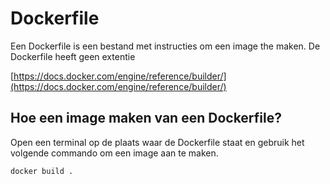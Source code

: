 # Dockerfile

Een Dockerfile is een bestand met instructies om een image the maken.
De Dockerfile heeft geen extentie

[https://docs.docker.com/engine/reference/builder/](https://docs.docker.com/engine/reference/builder/)

## Hoe een image maken van een Dockerfile?
Open een terminal op de plaats waar de Dockerfile staat en gebruik het volgende commando om een image aan te maken.

```shell
docker build .
```